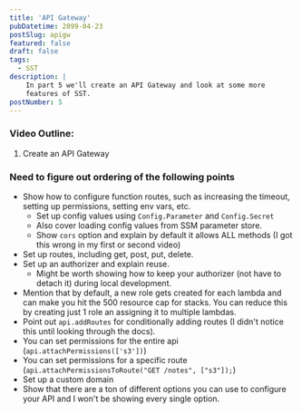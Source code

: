 ```yaml
---
title: 'API Gateway'
pubDatetime: 2099-04-23
postSlug: apigw
featured: false
draft: false
tags:
  - SST
description: |
    In part 5 we'll create an API Gateway and look at some more
    features of SST.
postNumber: 5
---
```


### Video Outline:
1. Create an API Gateway

### Need to figure out ordering of the following points

- Show how to configure function routes, such as increasing the timeout,
  setting up permissions, setting env vars, etc.
    - Set up config values using `Config.Parameter` and `Config.Secret`
    - Also cover loading config values from SSM parameter store.
    - Show `cors` option and explain by default it allows ALL methods (I got
      this wrong in my first or second video)
- Set up routes, including get, post, put, delete.
- Set up an authorizer and explain reuse.
    - Might be worth showing how to keep your authorizer (not have to detach
      it) during local development.
- Mention that by default, a new role gets created for each lambda and can make
  you hit the 500 resource cap for stacks. You can reduce this by creating just
  1 role an assigning it to multiple lambdas.
- Point out `api.addRoutes` for conditionally adding routes (I didn't notice
  this until looking through the docs).
- You can set permissions for the entire api (`api.attachPermissions(['s3'])`)
- You can set permissions for a specific route
  (`api.attachPermissionsToRoute("GET /notes", ["s3"]);`)
- Set up a custom domain
- Show that there are a ton of different options you can use to configure your
  API and I won't be showing every single option.
